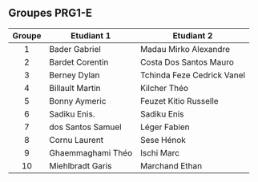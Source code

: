 ## Groupes PRG1-E

| Groupe | Etudiant 1             | Etudiant 2                |
|:------:|------------------------|---------------------------|
| 1      | Bader Gabriel          | Madau Mirko Alexandre     |
| 2      | Bardet Corentin        | Costa Dos Santos Mauro    |
| 3      | Berney Dylan           | Tchinda Feze Cedrick Vanel|
| 4      | Billault Martin        | Kilcher Théo              |
| 5      | Bonny Aymeric          | Feuzet Kitio Russelle     |
| 6      | Sadiku Enis.           | Sadiku Enis               |
| 7      | dos Santos Samuel      | Léger Fabien              |
| 8      | Cornu Laurent          | Sese Hénok                |
| 9      | Ghaemmaghami Théo      | Ischi Marc                |
| 10     | Miehlbradt Garis       | Marchand Ethan            |
